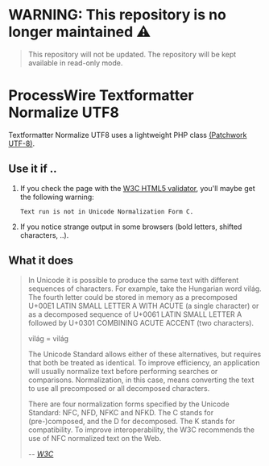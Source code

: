 # WARNING: This repository is no longer maintained :warning:

> This repository will not be updated. The repository will be kept available in read-only mode.

# ProcessWire Textformatter Normalize UTF8

Textformatter Normalize UTF8 uses a lightweight PHP class [(Patchwork UTF-8)](https://github.com/tchwork/utf8).

## Use it if ..

1. If you check the page with the [W3C HTML5 validator](http://validator.w3.org/), you'll maybe get the following warning:
   
   ```Text run is not in Unicode Normalization Form C.```
   
2. If you notice strange output in some browsers (bold letters, shifted characters, ..).

## What it does

> In Unicode it is possible to produce the same text with different sequences of characters.
> For example, take the Hungarian word világ. The fourth letter could be stored in memory as a precomposed U+00E1 LATIN SMALL LETTER A WITH ACUTE (a single character) or as a decomposed sequence of U+0061 LATIN SMALL LETTER A followed by U+0301 COMBINING ACUTE ACCENT (two characters).
> 
> világ = világ
>
> The Unicode Standard allows either of these alternatives, but requires that both be treated as identical. To improve efficiency, an application will usually normalize text before performing searches or comparisons. Normalization, in this case, means converting the text to use all precomposed or all decomposed characters.
>
> There are four normalization forms specified by the Unicode Standard: NFC, NFD, NFKC and NFKD. The C stands for (pre-)composed, and the D for decomposed. The K stands for compatibility. To improve interoperability, the W3C recommends the use of NFC normalized text on the Web.
>
> -- <cite>[W3C](http://www.w3.org/International/questions/qa-html-css-normalization)</cite>
